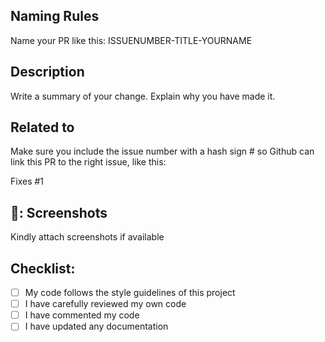 ## Naming Rules

Name your PR like this: ISSUENUMBER-TITLE-YOURNAME

## Description

Write a summary of your change. Explain why you have made it.

## Related to

Make sure you include the issue number with a hash sign # so Github can link this PR to the right issue, like this:

Fixes #1

## 📸: Screenshots
Kindly attach screenshots if available

## Checklist:

- [ ] My code follows the style guidelines of this project
- [ ] I have carefully reviewed my own code
- [ ] I have commented my code
- [ ] I have updated any documentation
